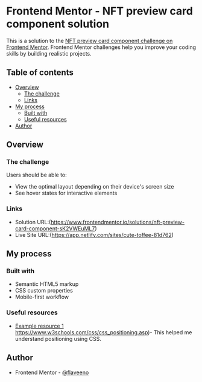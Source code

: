 # Frontend Mentor - NFT preview card component solution

This is a solution to the [NFT preview card component challenge on Frontend Mentor](https://www.frontendmentor.io/challenges/nft-preview-card-component-SbdUL_w0U). Frontend Mentor challenges help you improve your coding skills by building realistic projects. 

## Table of contents

- [Overview](#overview)
  - [The challenge](#the-challenge)
  - [Links](#links)
- [My process](#my-process)
  - [Built with](#built-with)
  - [Useful resources](#useful-resources)
- [Author](#author)


## Overview

### The challenge

Users should be able to:

- View the optimal layout depending on their device's screen size
- See hover states for interactive elements



### Links

- Solution URL:(https://www.frontendmentor.io/solutions/nft-preview-card-component-sK2VWEuML7)
- Live Site URL:(https://app.netlify.com/sites/cute-toffee-81d762)

## My process

### Built with

- Semantic HTML5 markup
- CSS custom properties
- Mobile-first workflow





### Useful resources

- [Example resource 1]() https://www.w3schools.com/css/css_positioning.asp)- This helped me understand positioning using CSS.


## Author

- Frontend Mentor - [@flaveeno](https://www.frontendmentor.io/profile/flaveeno)




